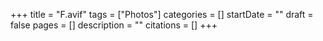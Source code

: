 +++
title = "F.avif"
tags = ["Photos"]
categories = []
startDate = ""
draft = false
pages = []
description = ""
citations = []
+++
